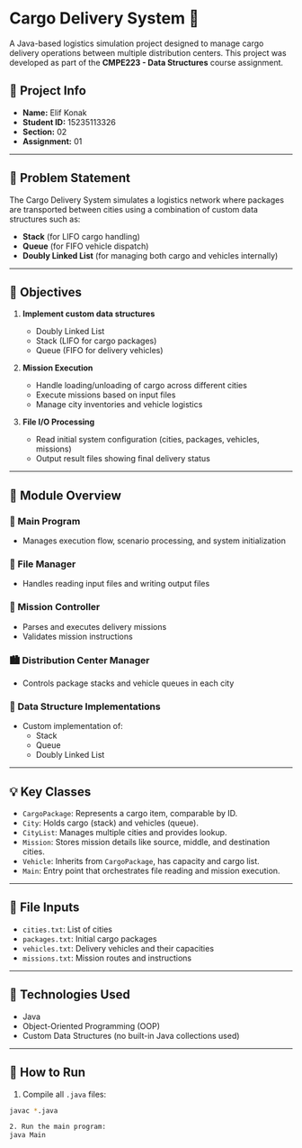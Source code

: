 # Cargo Delivery System 🚚

A Java-based logistics simulation project designed to manage cargo delivery operations between multiple distribution centers. This project was developed as part of the **CMPE223 - Data Structures** course assignment.

## 📌 Project Info

- **Name:** Elif Konak  
- **Student ID:** 15235113326  
- **Section:** 02  
- **Assignment:** 01

---

## 🧠 Problem Statement

The Cargo Delivery System simulates a logistics network where packages are transported between cities using a combination of custom data structures such as:

- **Stack** (for LIFO cargo handling)
- **Queue** (for FIFO vehicle dispatch)
- **Doubly Linked List** (for managing both cargo and vehicles internally)

---

## 🎯 Objectives

1. **Implement custom data structures**
   - Doubly Linked List
   - Stack (LIFO for cargo packages)
   - Queue (FIFO for delivery vehicles)

2. **Mission Execution**
   - Handle loading/unloading of cargo across different cities
   - Execute missions based on input files
   - Manage city inventories and vehicle logistics

3. **File I/O Processing**
   - Read initial system configuration (cities, packages, vehicles, missions)
   - Output result files showing final delivery status

---

## 🧱 Module Overview

### 🏁 Main Program
- Manages execution flow, scenario processing, and system initialization

### 📁 File Manager
- Handles reading input files and writing output files

### 🧭 Mission Controller
- Parses and executes delivery missions
- Validates mission instructions

### 🏙️ Distribution Center Manager
- Controls package stacks and vehicle queues in each city

### 🧩 Data Structure Implementations
- Custom implementation of:
  - Stack
  - Queue
  - Doubly Linked List

---

## 💡 Key Classes

- `CargoPackage`: Represents a cargo item, comparable by ID.
- `City`: Holds cargo (stack) and vehicles (queue).
- `CityList`: Manages multiple cities and provides lookup.
- `Mission`: Stores mission details like source, middle, and destination cities.
- `Vehicle`: Inherits from `CargoPackage`, has capacity and cargo list.
- `Main`: Entry point that orchestrates file reading and mission execution.

---

## 📂 File Inputs

- `cities.txt`: List of cities
- `packages.txt`: Initial cargo packages
- `vehicles.txt`: Delivery vehicles and their capacities
- `missions.txt`: Mission routes and instructions

---

## 🔧 Technologies Used

- Java
- Object-Oriented Programming (OOP)
- Custom Data Structures (no built-in Java collections used)

---

## 🚀 How to Run

1. Compile all `.java` files:

```bash
javac *.java

2. Run the main program:
java Main
